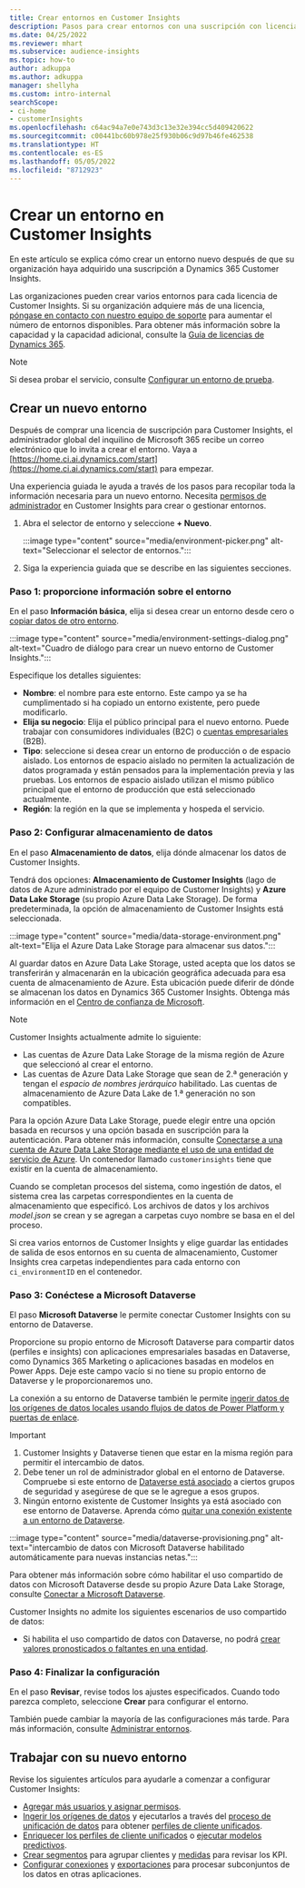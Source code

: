 ```yaml
---
title: Crear entornos en Customer Insights
description: Pasos para crear entornos con una suscripción con licencia para Dynamics 365 Customer Insights.
ms.date: 04/25/2022
ms.reviewer: mhart
ms.subservice: audience-insights
ms.topic: how-to
author: adkuppa
ms.author: adkuppa
manager: shellyha
ms.custom: intro-internal
searchScope:
- ci-home
- customerInsights
ms.openlocfilehash: c64ac94a7e0e743d3c13e32e394cc5d409420622
ms.sourcegitcommit: c00441bc60b978e25f930b06c9d97b46fe462538
ms.translationtype: HT
ms.contentlocale: es-ES
ms.lasthandoff: 05/05/2022
ms.locfileid: "8712923"
---
```

# <a name="create-an-environment-in-customer-insights"></a>Crear un entorno en Customer Insights

En este artículo se explica cómo crear un entorno nuevo después de que su organización haya adquirido una suscripción a Dynamics 365 Customer Insights. 

Las organizaciones pueden crear varios entornos para cada licencia de Customer Insights. Si su organización adquiere más de una licencia, [póngase en contacto con nuestro equipo de soporte](https://go.microsoft.com/fwlink/?linkid=2079641) para aumentar el número de entornos disponibles. Para obtener más información sobre la capacidad y la capacidad adicional, consulte la [Guía de licencias de Dynamics 365](https://go.microsoft.com/fwlink/?LinkId=866544).

> [!NOTE]
> Si desea probar el servicio, consulte [Configurar un entorno de prueba](trial-signup.md).

## <a name="create-a-new-environment"></a>Crear un nuevo entorno

Después de comprar una licencia de suscripción para Customer Insights, el administrador global del inquilino de Microsoft 365 recibe un correo electrónico que lo invita a crear el entorno. Vaya a [https://home.ci.ai.dynamics.com/start](https://home.ci.ai.dynamics.com/start) para empezar. 

Una experiencia guiada le ayuda a través de los pasos para recopilar toda la información necesaria para un nuevo entorno. Necesita [permisos de administrador](permissions.md) en Customer Insights para crear o gestionar entornos.

1. Abra el selector de entorno y seleccione **+ Nuevo**.
  
   :::image type="content" source="media/environment-picker.png" alt-text="Seleccionar el selector de entornos.":::

1. Siga la experiencia guiada que se describe en las siguientes secciones.

### <a name="step-1-provide-environment-information"></a>Paso 1: proporcione información sobre el entorno

En el paso **Información básica**, elija si desea crear un entorno desde cero o [copiar datos de otro entorno](manage-environments.md#copy-the-environment-configuration).

   :::image type="content" source="media/environment-settings-dialog.png" alt-text="Cuadro de diálogo para crear un nuevo entorno de Customer Insights.":::

Especifique los detalles siguientes:
   - **Nombre**: el nombre para este entorno. Este campo ya se ha cumplimentado si ha copiado un entorno existente, pero puede modificarlo.
   - **Elija su negocio**: Elija el público principal para el nuevo entorno. Puede trabajar con consumidores individuales (B2C) o [cuentas empresariales](work-with-business-accounts.md) (B2B).
   - **Tipo**: seleccione si desea crear un entorno de producción o de espacio aislado. Los entornos de espacio aislado no permiten la actualización de datos programada y están pensados para la implementación previa y las pruebas. Los entornos de espacio aislado utilizan el mismo público principal que el entorno de producción que está seleccionado actualmente.
   - **Región**: la región en la que se implementa y hospeda el servicio.

### <a name="step-2-configure-data-storage"></a>Paso 2: Configurar almacenamiento de datos

En el paso **Almacenamiento de datos**, elija dónde almacenar los datos de Customer Insights.

Tendrá dos opciones: **Almacenamiento de Customer Insights** (lago de datos de Azure administrado por el equipo de Customer Insights) y **Azure Data Lake Storage** (su propio Azure Data Lake Storage). De forma predeterminada, la opción de almacenamiento de Customer Insights está seleccionada.

:::image type="content" source="media/data-storage-environment.png" alt-text="Elija el Azure Data Lake Storage para almacenar sus datos.":::

Al guardar datos en Azure Data Lake Storage, usted acepta que los datos se transferirán y almacenarán en la ubicación geográfica adecuada para esa cuenta de almacenamiento de Azure. Esta ubicación puede diferir de dónde se almacenan los datos en Dynamics 365 Customer Insights. Obtenga más información en el [Centro de confianza de Microsoft](https://www.microsoft.com/trust-center).

> [!NOTE]
> Customer Insights actualmente admite lo siguiente:  
> - Las cuentas de Azure Data Lake Storage de la misma región de Azure que seleccionó al crear el entorno.
> - Las cuentas de Azure Data Lake Storage que sean de 2.ª generación y tengan el *espacio de nombres jerárquico* habilitado. Las cuentas de almacenamiento de Azure Data Lake de 1.ª generación no son compatibles.

Para la opción Azure Data Lake Storage, puede elegir entre una opción basada en recursos y una opción basada en suscripción para la autenticación. Para obtener más información, consulte [Conectarse a una cuenta de Azure Data Lake Storage mediante el uso de una entidad de servicio de Azure](connect-service-principal.md). Un contenedor llamado `customerinsights` tiene que existir en la cuenta de almacenamiento.

Cuando se completan procesos del sistema, como ingestión de datos, el sistema crea las carpetas correspondientes en la cuenta de almacenamiento que especificó. Los archivos de datos y los archivos *model.json* se crean y se agregan a carpetas cuyo nombre se basa en el del proceso.

Si crea varios entornos de Customer Insights y elige guardar las entidades de salida de esos entornos en su cuenta de almacenamiento, Customer Insights crea carpetas independientes para cada entorno con `ci_environmentID` en el contenedor.

### <a name="step-3-connect-to-microsoft-dataverse"></a>Paso 3: Conéctese a Microsoft Dataverse
   
El paso **Microsoft Dataverse** le permite conectar Customer Insights con su entorno de Dataverse.

Proporcione su propio entorno de Microsoft Dataverse para compartir datos (perfiles e insights) con aplicaciones empresariales basadas en Dataverse, como Dynamics 365 Marketing o aplicaciones basadas en modelos en Power Apps. Deje este campo vacío si no tiene su propio entorno de Dataverse y le proporcionaremos uno.

La conexión a su entorno de Dataverse también le permite [ingerir datos de los orígenes de datos locales usando flujos de datos de Power Platform y puertas de enlace](data-sources.md#add-data-from-on-premises-data-sources).

> [!IMPORTANT]
> 1. Customer Insights y Dataverse tienen que estar en la misma región para permitir el intercambio de datos.
> 1. Debe tener un rol de administrador global en el entorno de Dataverse. Compruebe si este entorno de [Dataverse está asociado](/power-platform/admin/control-user-access#associate-a-security-group-with-a-dataverse-environment) a ciertos grupos de seguridad y asegúrese de que se le agregue a esos grupos.
> 1. Ningún entorno existente de Customer Insights ya está asociado con ese entorno de Dataverse. Aprenda cómo [quitar una conexión existente a un entorno de Dataverse](manage-environments.md#remove-an-existing-connection-to-a-dataverse-environment).

:::image type="content" source="media/dataverse-provisioning.png" alt-text="intercambio de datos con Microsoft Dataverse habilitado automáticamente para nuevas instancias netas.":::

Para obtener más información sobre cómo habilitar el uso compartido de datos con Microsoft Dataverse desde su propio Azure Data Lake Storage, consulte [Conectar a Microsoft Dataverse](manage-environments.md#connect-to-microsoft-dataverse).

Customer Insights no admite los siguientes escenarios de uso compartido de datos:
- Si habilita el uso compartido de datos con Dataverse, no podrá [crear valores pronosticados o faltantes en una entidad](predictions.md).

### <a name="step-4-finalize-the-settings"></a>Paso 4: Finalizar la configuración

En el paso **Revisar**, revise todos los ajustes especificados. Cuando todo parezca completo, seleccione **Crear** para configurar el entorno. 

También puede cambiar la mayoría de las configuraciones más tarde. Para más información, consulte [Administrar entornos](manage-environments.md).

## <a name="work-with-your-new-environment"></a>Trabajar con su nuevo entorno

Revise los siguientes artículos para ayudarle a comenzar a configurar Customer Insights: 

- [Agregar más usuarios y asignar permisos](permissions.md).
- [Ingerir los orígenes de datos](data-sources.md) y ejecutarlos a través del [proceso de unificación de datos](data-unification.md) para obtener [perfiles de cliente unificados](customer-profiles.md).
- [Enriquecer los perfiles de cliente unificados](enrichment-hub.md) o [ejecutar modelos predictivos](predictions-overview.md).
- [Crear segmentos](segments.md) para agrupar clientes y [medidas](measures.md) para revisar los KPI.
- [Configurar conexiones](connections.md) y [exportaciones](export-destinations.md) para procesar subconjuntos de los datos en otras aplicaciones.
